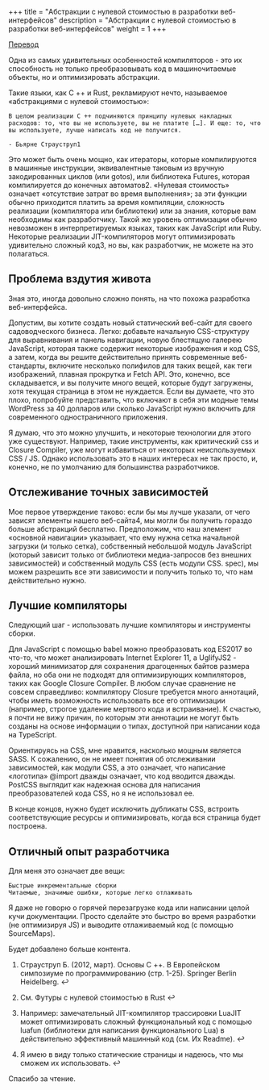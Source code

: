 +++
title = "Абстракции с нулевой стоимостью в разработки веб-интерфейсов"
description = "Абстракции с нулевой стоимостью в разработки веб-интерфейсов"
weight = 1
+++

[Перевод](https://deterministic.space/zero-cost-abstractions-in-web-fontend-dev.html)

Одна из самых удивительных особенностей компиляторов - это их способность не только преобразовывать код в машиночитаемые объекты, но и оптимизировать абстракции.

Такие языки, как C ++ и Rust, рекламируют нечто, называемое «абстракциями с нулевой стоимостью»:

    В целом реализации C ++ подчиняются принципу нулевых накладных расходов: то, что вы не используете, вы не платите […]. И еще: то, что вы используете, лучше написать код не получится.

    - Бьярне Страуструп1

Это может быть очень мощно, как итераторы, которые компилируются в машинные инструкции, эквивалентные таковым из вручную закодированных циклов (или gotos), или библиотека Futures, которая компилируется до конечных автоматов2. «Нулевая стоимость» означает «отсутствие затрат во время выполнения»; за эти функции обычно приходится платить за время компиляции, сложность реализации (компилятора или библиотеки) или за знания, которые вам необходимы как разработчику. Такой же уровень оптимизации обычно невозможен в интерпретируемых языках, таких как JavaScript или Ruby. Некоторые реализации JIT-компиляторов могут оптимизировать удивительно сложный код3, но вы, как разработчик, не можете на это полагаться.

## Проблема вздутия живота

Зная это, иногда довольно сложно понять, на что похожа разработка веб-интерфейса.

Допустим, вы хотите создать новый статический веб-сайт для своего садоводческого бизнеса. Легко: добавьте начальную CSS-структуру для выравнивания и панель навигации, новую блестящую галерею JavaScript, которая также содержит некоторые изображения и код CSS, а затем, когда вы решите действительно принять современные веб-стандарты, включите несколько полифилов для таких вещей, как теги изображений, плавная прокрутка и Fetch API. Это, конечно, все складывается, и вы получите много вещей, которые будут загружены, хотя текущая страница в этом не нуждается. Если вы думаете, что это плохо, попробуйте представить, что включают в себя эти модные темы WordPress за 40 долларов или сколько JavaScript нужно включить для современного одностраничного приложения.

Я думаю, что это можно улучшить, и некоторые технологии для этого уже существуют. Например, такие инструменты, как критический css и Closure Compiler, уже могут избавиться от некоторых неиспользуемых CSS / JS. Однако использовать это в наших интересах не так просто, и, конечно, не по умолчанию для большинства разработчиков.

## Отслеживание точных зависимостей

Мое первое утверждение таково: если бы мы лучше указали, от чего зависят элементы нашего веб-сайта4, мы могли бы получить гораздо больше абстракций бесплатно. Предположим, что наш элемент «основной навигации» указывает, что ему нужна сетка начальной загрузки (и только сетка), собственный небольшой модуль JavaScript (который зависит только от библиотеки медиа-запросов без внешних зависимостей) и собственный модуль CSS (есть модули CSS. spec), мы можем разрешить все эти зависимости и получить только то, что нам действительно нужно.

## Лучшие компиляторы

Следующий шаг - использовать лучшие компиляторы и инструменты сборки.

Для JavaScript с помощью babel можно преобразовать код ES2017 во что-то, что может анализировать Internet Explorer 11, а UglifyJS2 - хороший минимизатор для сохранения драгоценных байтов размера файла, но оба они не подходят для оптимизирующих компиляторов, таких как Google Closure Compiler. В любом случае сравнение не совсем справедливо: компилятору Closure требуется много аннотаций, чтобы иметь возможность использовать все его оптимизации (например, строгое удаление мертвого кода и встраивание). К счастью, я почти не вижу причин, по которым эти аннотации не могут быть созданы на основе информации о типах, доступной при написании кода на TypeScript.

Ориентируясь на CSS, мне нравится, насколько мощным является SASS. К сожалению, он не имеет понятия об отслеживании зависимостей, как модули CSS, а это означает, что написание «логотипа» @import дважды означает, что код вводится дважды. PostCSS выглядит как надежная основа для написания преобразователей кода CSS, но я не использовал ее.

В конце концов, нужно будет исключить дубликаты CSS, встроить соответствующие ресурсы и оптимизировать, когда вся страница будет построена.

## Отличный опыт разработчика

Для меня это означает две вещи:

    Быстрые инкрементальные сборки
    Читаемые, значимые ошибки, которые легко отлаживать

Я даже не говорю о горячей перезагрузке кода или написании целой кучи документации. Просто сделайте это быстро во время разработки (не оптимизируя JS) и выводите отлаживаемый код (с помощью SourceMaps).

Будет добавлено больше контента.

1. Страуструп Б. (2012, март). Основы C ++. В Европейском симпозиуме по программированию (стр. 1-25). Springer Berlin Heidelberg. ↩

2. См. Футуры с нулевой стоимостью в Rust ↩

3. Например: замечательный JIT-компилятор трассировки LuaJIT может оптимизировать сложный функциональный код с помощью luafun (библиотеки для написания функционального Lua) в действительно эффективный машинный код (см. Их Readme). ↩

4. Я имею в виду только статические страницы и надеюсь, что мы сможем их использовать. ↩

Спасибо за чтение.